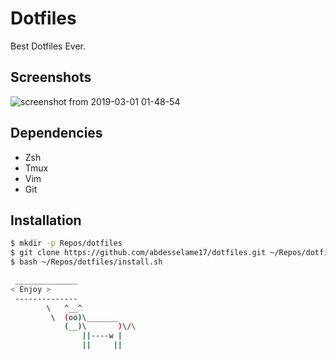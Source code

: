 # Dotfiles

Best Dotfiles Ever.

## Screenshots
![screenshot from 2019-03-01 01-48-54](https://user-images.githubusercontent.com/30450467/53608765-52c85400-3bc4-11e9-82f2-7e51b46a813f.png)

## Dependencies 
* Zsh
* Tmux
* Vim
* Git

## Installation

```sh
$ mkdir -p Repos/dotfiles
$ git clone https://github.com/abdesselame17/dotfiles.git ~/Repos/dotfiles
$ bash ~/Repos/dotfiles/install.sh
```

```sh
 ______________
< Enjoy >
 --------------
        \   ^__^
         \  (oo)\_______
            (__)\       )\/\
                ||----w |
                ||     ||
```
